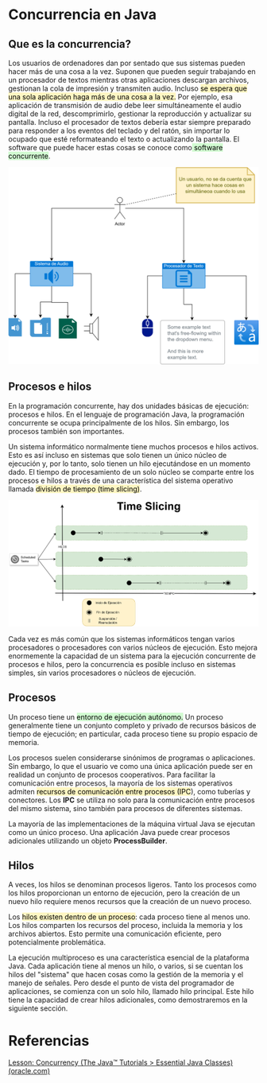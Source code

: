 # Concurrencia en Java

## Que es la concurrencia?

Los usuarios de ordenadores dan por sentado que sus sistemas pueden hacer más de una cosa a la vez. Suponen que pueden seguir trabajando en un procesador de textos mientras otras aplicaciones descargan archivos, gestionan la cola de impresión y transmiten audio. Incluso <mark style="background: #FFF3A3A6;">se espera que una sola aplicación haga más de una cosa a la vez.</mark> Por ejemplo, esa aplicación de transmisión de audio debe leer simultáneamente el audio digital de la red, descomprimirlo, gestionar la reproducción y actualizar su pantalla. Incluso el procesador de textos debería estar siempre preparado para responder a los eventos del teclado y del ratón, sin importar lo ocupado que esté reformateando el texto o actualizando la pantalla. El software que puede hacer estas cosas se conoce como<mark style="background: #BBFABBA6;"> software concurrente</mark>.

![](../../images/concurrency_concept.png)

## Procesos e hilos

En la programación concurrente, hay dos unidades básicas de ejecución: procesos e hilos. En el lenguaje de programación Java, la programación concurrente se ocupa principalmente de los hilos. Sin embargo, los procesos también son importantes.

Un sistema informático normalmente tiene muchos procesos e hilos activos. Esto es así incluso en sistemas que solo tienen un único núcleo de ejecución y, por lo tanto, solo tienen un hilo ejecutándose en un momento dado. El tiempo de procesamiento de un solo núcleo se comparte entre los procesos e hilos a través de una característica del sistema operativo llamada <mark style="background: #FFF3A3A6;">división de tiempo (time slicing)</mark>.

![](../../images/time_slicing.png)

Cada vez es más común que los sistemas informáticos tengan varios procesadores o procesadores con varios núcleos de ejecución. Esto mejora enormemente la capacidad de un sistema para la ejecución concurrente de procesos e hilos, pero la concurrencia es posible incluso en sistemas simples, sin varios procesadores o núcleos de ejecución.

## Procesos

Un proceso tiene un <mark style="background: #BBFABBA6;">entorno de ejecución autónomo.</mark> Un proceso generalmente tiene un conjunto completo y privado de recursos básicos de tiempo de ejecución; en particular, cada proceso tiene su propio espacio de memoria.

Los procesos suelen considerarse sinónimos de programas o aplicaciones. Sin embargo, lo que el usuario ve como una única aplicación puede ser en realidad un conjunto de procesos cooperativos. Para facilitar la comunicación entre procesos, la mayoría de los sistemas operativos admiten <mark style="background: #FFF3A3A6;">recursos de comunicación entre procesos (IPC</mark>), como tuberías y conectores. Los  **IPC** se utiliza no solo para la comunicación entre procesos del mismo sistema, sino también para procesos de diferentes sistemas.

La mayoría de las implementaciones de la máquina virtual Java se ejecutan como un único proceso. Una aplicación Java puede crear procesos adicionales utilizando un objeto **ProcessBuilder**.

## Hilos

A veces, los hilos se denominan procesos ligeros. Tanto los procesos como los hilos proporcionan un entorno de ejecución, pero la creación de un nuevo hilo requiere menos recursos que la creación de un nuevo proceso.

Los <mark style="background: #FFF3A3A6;">hilos existen dentro de un proceso</mark>: cada proceso tiene al menos uno. Los hilos comparten los recursos del proceso, incluida la memoria y los archivos abiertos. Esto permite una comunicación eficiente, pero potencialmente problemática.

La ejecución multiproceso es una característica esencial de la plataforma Java. Cada aplicación tiene al menos un hilo, o varios, si se cuentan los hilos del "sistema" que hacen cosas como la gestión de la memoria y el manejo de señales. Pero desde el punto de vista del programador de aplicaciones, se comienza con un solo hilo, llamado hilo principal. Este hilo tiene la capacidad de crear hilos adicionales, como demostraremos en la siguiente sección.


# Referencias

[Lesson: Concurrency (The Java™ Tutorials > Essential Java Classes) (oracle.com)](https://docs.oracle.com/javase/tutorial/essential/concurrency/)